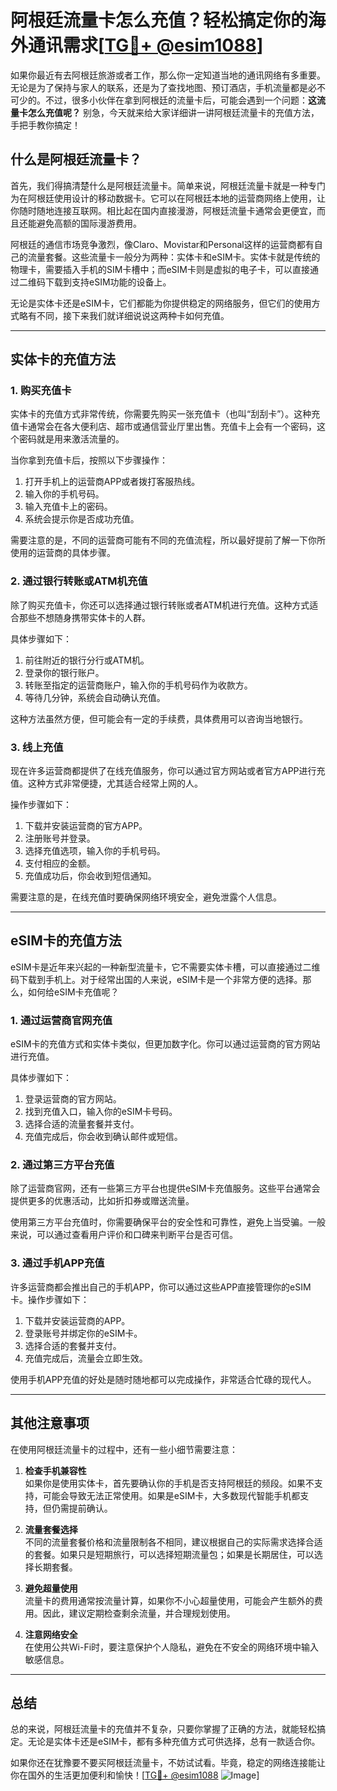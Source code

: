 # 阿根廷流量卡怎么充值？轻松搞定你的海外通讯需求[[TG💪+ @esim1088](https://t.me/s/esim1088)]

如果你最近有去阿根廷旅游或者工作，那么你一定知道当地的通讯网络有多重要。无论是为了保持与家人的联系，还是为了查找地图、预订酒店，手机流量都是必不可少的。不过，很多小伙伴在拿到阿根廷的流量卡后，可能会遇到一个问题：**这流量卡怎么充值呢？** 别急，今天就来给大家详细讲一讲阿根廷流量卡的充值方法，手把手教你搞定！

## 什么是阿根廷流量卡？

首先，我们得搞清楚什么是阿根廷流量卡。简单来说，阿根廷流量卡就是一种专门为在阿根廷使用设计的移动数据卡。它可以在阿根廷本地的运营商网络上使用，让你随时随地连接互联网。相比起在国内直接漫游，阿根廷流量卡通常会更便宜，而且还能避免高额的国际漫游费用。

阿根廷的通信市场竞争激烈，像Claro、Movistar和Personal这样的运营商都有自己的流量套餐。这些流量卡一般分为两种：实体卡和eSIM卡。实体卡就是传统的物理卡，需要插入手机的SIM卡槽中；而eSIM卡则是虚拟的电子卡，可以直接通过二维码下载到支持eSIM功能的设备上。

无论是实体卡还是eSIM卡，它们都能为你提供稳定的网络服务，但它们的使用方式略有不同，接下来我们就详细说说这两种卡如何充值。

---

## 实体卡的充值方法

### 1. **购买充值卡**

实体卡的充值方式非常传统，你需要先购买一张充值卡（也叫“刮刮卡”）。这种充值卡通常会在各大便利店、超市或通信营业厅里出售。充值卡上会有一个密码，这个密码就是用来激活流量的。

当你拿到充值卡后，按照以下步骤操作：

1. 打开手机上的运营商APP或者拨打客服热线。
2. 输入你的手机号码。
3. 输入充值卡上的密码。
4. 系统会提示你是否成功充值。

需要注意的是，不同的运营商可能有不同的充值流程，所以最好提前了解一下你所使用的运营商的具体步骤。

### 2. **通过银行转账或ATM机充值**

除了购买充值卡，你还可以选择通过银行转账或者ATM机进行充值。这种方式适合那些不想随身携带实体卡的人群。

具体步骤如下：

1. 前往附近的银行分行或ATM机。
2. 登录你的银行账户。
3. 转账至指定的运营商账户，输入你的手机号码作为收款方。
4. 等待几分钟，系统会自动确认充值。

这种方法虽然方便，但可能会有一定的手续费，具体费用可以咨询当地银行。

### 3. **线上充值**

现在许多运营商都提供了在线充值服务，你可以通过官方网站或者官方APP进行充值。这种方式非常便捷，尤其适合经常上网的人。

操作步骤如下：

1. 下载并安装运营商的官方APP。
2. 注册账号并登录。
3. 选择充值选项，输入你的手机号码。
4. 支付相应的金额。
5. 充值成功后，你会收到短信通知。

需要注意的是，在线充值时要确保网络环境安全，避免泄露个人信息。

---

## eSIM卡的充值方法

eSIM卡是近年来兴起的一种新型流量卡，它不需要实体卡槽，可以直接通过二维码下载到手机上。对于经常出国的人来说，eSIM卡是一个非常方便的选择。那么，如何给eSIM卡充值呢？

### 1. **通过运营商官网充值**

eSIM卡的充值方式和实体卡类似，但更加数字化。你可以通过运营商的官方网站进行充值。

具体步骤如下：

1. 登录运营商的官方网站。
2. 找到充值入口，输入你的eSIM卡号码。
3. 选择合适的流量套餐并支付。
4. 充值完成后，你会收到确认邮件或短信。

### 2. **通过第三方平台充值**

除了运营商官网，还有一些第三方平台也提供eSIM卡充值服务。这些平台通常会提供更多的优惠活动，比如折扣券或赠送流量。

使用第三方平台充值时，你需要确保平台的安全性和可靠性，避免上当受骗。一般来说，可以通过查看用户评价和口碑来判断平台是否可信。

### 3. **通过手机APP充值**

许多运营商都会推出自己的手机APP，你可以通过这些APP直接管理你的eSIM卡。操作步骤如下：

1. 下载并安装运营商的APP。
2. 登录账号并绑定你的eSIM卡。
3. 选择合适的套餐并支付。
4. 充值完成后，流量会立即生效。

使用手机APP充值的好处是随时随地都可以完成操作，非常适合忙碌的现代人。

---

## 其他注意事项

在使用阿根廷流量卡的过程中，还有一些小细节需要注意：

1. **检查手机兼容性**  
   如果你是使用实体卡，首先要确认你的手机是否支持阿根廷的频段。如果不支持，可能会导致无法正常使用。如果是eSIM卡，大多数现代智能手机都支持，但仍需提前确认。

2. **流量套餐选择**  
   不同的流量套餐价格和流量限制各不相同，建议根据自己的实际需求选择合适的套餐。如果只是短期旅行，可以选择短期流量包；如果是长期居住，可以选择长期套餐。

3. **避免超量使用**  
   流量卡的费用通常按流量计算，如果你不小心超量使用，可能会产生额外的费用。因此，建议定期检查剩余流量，并合理规划使用。

4. **注意网络安全**  
   在使用公共Wi-Fi时，要注意保护个人隐私，避免在不安全的网络环境中输入敏感信息。

---

## 总结

总的来说，阿根廷流量卡的充值并不复杂，只要你掌握了正确的方法，就能轻松搞定。无论是实体卡还是eSIM卡，都有多种充值方式可供选择，总有一款适合你。

如果你还在犹豫要不要买阿根廷流量卡，不妨试试看。毕竟，稳定的网络连接能让你在国外的生活更加便利和愉快！[[TG💪+ @esim1088](https://t.me/s/esim1088) ![Image](https://i.postimg.cc/4NQfJmqS/Snipaste-2025-05-13-00-14-12.png)]